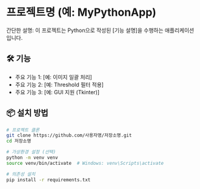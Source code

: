 # 프로젝트명 (예: MyPythonApp)

간단한 설명: 이 프로젝트는 Python으로 작성된 [기능 설명]을 수행하는 애플리케이션입니다.

## 🛠️ 기능
- 주요 기능 1: [예: 이미지 일괄 처리]
- 주요 기능 2: [예: Threshold 필터 적용]
- 주요 기능 3: [예: GUI 지원 (Tkinter)]

## 📦 설치 방법

```bash
# 프로젝트 클론
git clone https://github.com/사용자명/저장소명.git
cd 저장소명

# 가상환경 설정 (선택)
python -m venv venv
source venv/bin/activate  # Windows: venv\Scripts\activate

# 의존성 설치
pip install -r requirements.txt
